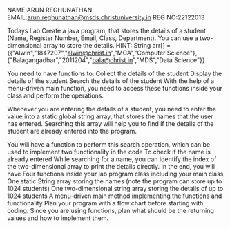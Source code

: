NAME:ARUN REGHUNATHAN 
EMAIL:arun.reghunathan@msds.christuniversity.in
REG NO:22122013

Todays Lab Create a java program, that stores the details of a student (Name, Register Number, Email, Class, Department). You can use a two-dimensional 
array to store the details. HINT: String arr[] = {{"Alwin","1847207","alwin@christ.in","MCA","Computer Science"},
{"Balagangadhar","2011204","bala@christ.in","MDS","Data Science"}}

You need to have functions to: Collect the details of the student 
Display the details of the student Search the details of the student With the help of a 
menu-driven main function, you need to access these functions inside your class and perform the operations.

Whenever you are entering the details of a student, you need to enter the value into a static global string array,
that stores the names that the user has entered. Searching this array will help you to find if the details of the student are already entered into the program.

You will have a function to perform this search operation, which can be used to implement two functionality in the code To check if the name
is already entered While searching for a name, you can identify the index of the two-dimensional array to print the details directly.
In the end, you will have Four functions inside your lab program class including your main class One static String array storing the names
(note the program can store up to 1024 students) One two-dimensional string array storing the details of up to 1024 students A menu-driven main
method implementing the functions and functionality Plan your program with a flow chart before starting with coding. Since you are using functions, 
plan what should be the returning values and how to implement them.
